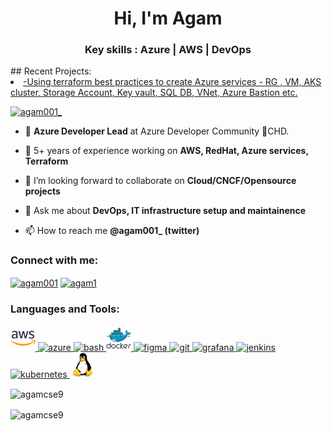 <h1 align="center">Hi, I'm Agam</h1>
<h3 align="center">Key skills : Azure | AWS | DevOps </h3>
## Recent Projects:
<li><a href="https://github.com/agamcse9/azure_terraform_project_1"</a> -Using terraform best practices to create Azure services - RG , VM, AKS cluster, Storage Account, Key vault, SQL DB, VNet, Azure Bastion etc.

<p align="left"> <a href="https://twitter.com/agam001_" target="blank"><img src="https://img.shields.io/twitter/follow/agam001_?logo=twitter&style=for-the-badge" alt="agam001_" /></a> </p>

- 🔭 **Azure Developer Lead** at Azure Developer Community 📍CHD.

- 🌱 5+ years of experience working on **AWS, RedHat, Azure services, Terraform**

- 👯 I’m looking forward to collaborate on **Cloud/CNCF/Opensource projects**

- 💬 Ask me about **DevOps, IT infrastructure setup and maintainence**

- 📫 How to reach me **@agam001_  (twitter)**

<h3 align="left">Connect with me:</h3>
<p align="left">
<a href="https://twitter.com/agam001_" target="blank"><img align="center" src="https://raw.githubusercontent.com/rahuldkjain/github-profile-readme-generator/master/src/images/icons/Social/twitter.svg" alt="agam001" height="30" width="40" /></a>
<a href="https://linkedin.com/in/agam1" target="blank"><img align="center" src="https://raw.githubusercontent.com/rahuldkjain/github-profile-readme-generator/master/src/images/icons/Social/linked-in-alt.svg" alt="agam1" height="30" width="40" /></a>
</p>

<h3 align="left">Languages and Tools:</h3>
<p align="left"> <a href="https://aws.amazon.com" target="_blank" rel="noreferrer"> <img src="https://raw.githubusercontent.com/devicons/devicon/master/icons/amazonwebservices/amazonwebservices-original-wordmark.svg" alt="aws" width="40" height="40"/> </a> <a href="https://azure.microsoft.com/en-in/" target="_blank" rel="noreferrer"> <img src="https://www.vectorlogo.zone/logos/microsoft_azure/microsoft_azure-icon.svg" alt="azure" width="40" height="40"/> </a> <a href="https://www.gnu.org/software/bash/" target="_blank" rel="noreferrer"> <img src="https://www.vectorlogo.zone/logos/gnu_bash/gnu_bash-icon.svg" alt="bash" width="40" height="40"/> </a> <a href="https://circleci.com" target="_blank" rel="noreferrer"> </a> <a href="https://www.docker.com/" target="_blank" rel="noreferrer"> <img src="https://raw.githubusercontent.com/devicons/devicon/master/icons/docker/docker-original-wordmark.svg" alt="docker" width="40" height="40"/> </a> <a href="https://www.figma.com/" target="_blank" rel="noreferrer"> <img src="https://www.vectorlogo.zone/logos/figma/figma-icon.svg" alt="figma" width="40" height="40"/> </a> <a href="https://git-scm.com/" target="_blank" rel="noreferrer"> <img src="https://www.vectorlogo.zone/logos/git-scm/git-scm-icon.svg" alt="git" width="40" height="40"/> </a>  <a href="https://grafana.com" target="_blank" rel="noreferrer"> <img src="https://www.vectorlogo.zone/logos/grafana/grafana-icon.svg" alt="grafana" width="40" height="40"/> </a> <a href="https://www.jenkins.io" target="_blank" rel="noreferrer"> <img src="https://www.vectorlogo.zone/logos/jenkins/jenkins-icon.svg" alt="jenkins" width="40" height="40"/> </a> <a href="https://kubernetes.io" target="_blank" rel="noreferrer"> <img src="https://www.vectorlogo.zone/logos/kubernetes/kubernetes-icon.svg" alt="kubernetes" width="40" height="40"/> </a> <a href="https://www.linux.org/" target="_blank" rel="noreferrer"> <img src="https://raw.githubusercontent.com/devicons/devicon/master/icons/linux/linux-original.svg" alt="linux" width="40" height="40"/> </a>

<p><img align="center" src="https://github-readme-stats.vercel.app/api/top-langs?username=agamcse9&show_icons=true&locale=en&layout=compact" alt="agamcse9" /></p>

<p><img align="center" src="https://github-readme-streak-stats.herokuapp.com/?user=agamcse9&" alt="agamcse9" /></p>

